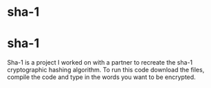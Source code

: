 # sha-1
# sha-1
Sha-1 is a project I worked on with a partner to recreate the sha-1 cryptographic hashing algorithm. 
To run this code download the files, compile the code and type in the words you want to be encrypted. 
